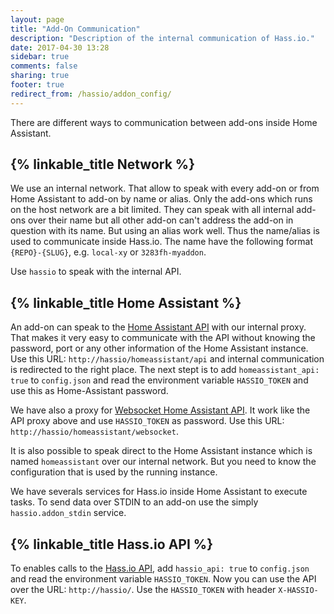 ```yaml
---
layout: page
title: "Add-On Communication"
description: "Description of the internal communication of Hass.io."
date: 2017-04-30 13:28
sidebar: true
comments: false
sharing: true
footer: true
redirect_from: /hassio/addon_config/
---
```


There are different ways to communication between add-ons inside Home Assistant.

## {% linkable_title Network %}

We use an internal network. That allow to speak with every add-on or from Home Assistant to add-on by name or alias. Only the add-ons which runs on the host network are a bit limited. They can speak with all internal add-ons over their name but all other add-on can't address the add-on in question with its name. But using an alias work well. Thus the name/alias is used to communicate inside Hass.io. The name have the following format `{REPO}-{SLUG}`, e.g. `local-xy` or `3283fh-myaddon`.

Use `hassio` to speak with the internal API.

## {% linkable_title Home Assistant %}

An add-on can speak to the [Home Assistant API][hass-api] with our internal proxy. That makes it very easy to communicate with the API without knowing the password, port or any other information of the Home Assistant instance. Use this URL: `http://hassio/homeassistant/api` and internal communication is redirected to the right place. The next stept is to add `homeassistant_api: true` to `config.json` and read the environment variable `HASSIO_TOKEN` and use this as Home-Assistant password.

We have also a proxy for [Websocket Home Assistant API][hass-websocket]. It work like the API proxy above and use `HASSIO_TOKEN` as password. Use this URL: `http://hassio/homeassistant/websocket`.

It is also possible to speak direct to the Home Assistant instance which is named `homeassistant` over our internal network. But you need to know the configuration that is used by the running instance.

We have severals services for Hass.io inside Home Assistant to execute tasks. To send data over STDIN to an add-on use the simply `hassio.addon_stdin` service.

## {% linkable_title Hass.io API %}

To enables calls to the [Hass.io API][hassio-api], add `hassio_api: true` to `config.json` and read the environment variable `HASSIO_TOKEN`. Now you can use the API over the URL: `http://hassio/`. Use the `HASSIO_TOKEN` with header `X-HASSIO-KEY`.

[hass-api]: https://home-assistant.io/developers/rest_api/
[hass-websocket]: https://home-assistant.io/developers/websocket_api/
[hassio-api]: https://github.com/home-assistant/hassio/blob/master/API.md
